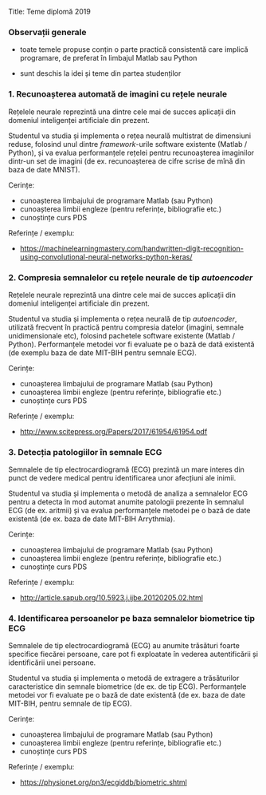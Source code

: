 Title: Teme diplomă 2019

### Observații generale

  - toate temele propuse conțin o parte practică consistentă care implică programare, de preferat în limbajul Matlab sau Python
  
  - sunt deschis la idei și teme din partea studenților

### 1. Recunoașterea automată de imagini cu rețele neurale

Rețelele neurale reprezintă una dintre cele mai de succes aplicații din domeniul inteligenței artificiale din prezent.

Studentul va studia și implementa o rețea neurală multistrat de dimensiuni reduse, folosind unul dintre *framework*-urile software existente (Matlab / Python), și va evalua performanțele rețelei pentru recunoașterea imaginilor dintr-un set de imagini (de ex. recunoașterea de cifre scrise de mînă din baza de date MNIST).

Cerințe:

  - cunoașterea limbajului de programare Matlab (sau Python)
  - cunoașterea limbii engleze (pentru referințe, bibliografie etc.)
  - cunoștințe curs PDS

Referințe / exemplu:

  - https://machinelearningmastery.com/handwritten-digit-recognition-using-convolutional-neural-networks-python-keras/

### 2. Compresia semnalelor cu rețele neurale de tip *autoencoder*

Rețelele neurale reprezintă una dintre cele mai de succes aplicații din domeniul inteligenței artificiale din prezent.

Studentul va studia și implementa o rețea neurală de tip *autoencoder*, utilizată frecvent în practică pentru compresia datelor (imagini, semnale unidimensionale etc), folosind pachetele software existente (Matlab / Python). Performanțele metodei vor fi evaluate pe o bază de dată existentă (de exemplu baza de date MIT-BIH pentru semnale ECG).

Cerințe:

  - cunoașterea limbajului de programare Matlab (sau Python)
  - cunoașterea limbii engleze (pentru referințe, bibliografie etc.)
  - cunoștințe curs PDS

Referințe / exemplu:

  - http://www.scitepress.org/Papers/2017/61954/61954.pdf

### 3. Detecția patologiilor în semnale ECG

Semnalele de tip electrocardiogramă (ECG) prezintă un mare interes din punct de vedere medical pentru identificarea unor afecțiuni ale inimii.

Studentul va studia și implementa o metodă de analiza a semnalelor ECG pentru a detecta în mod automat anumite patologii prezente în semnalul ECG (de ex. aritmii) și va evalua performanțele metodei pe o bază de date existentă (de ex. baza de date MIT-BIH Arrythmia).

Cerințe:

  - cunoașterea limbajului de programare Matlab (sau Python)
  - cunoașterea limbii engleze (pentru referințe, bibliografie etc.)
  - cunoștințe curs PDS

Referințe / exemplu:

  - http://article.sapub.org/10.5923.j.ijbe.20120205.02.html

### 4. Identificarea persoanelor pe baza semnalelor biometrice tip ECG

Semnalele de tip electrocardiogramă (ECG) au anumite trăsături foarte specifice fiecărei persoane, care pot fi exploatate în vederea autentificării și identificării unei persoane.

Studentul va studia și implementa o metodă de extragere a trăsăturilor caracteristice din semnale biometrice (de ex. de tip ECG). Performanțele metodei vor fi evaluate pe o bază de date existentă (de ex. baza de date MIT-BIH, pentru semnale de tip ECG).

Cerințe:

  - cunoașterea limbajului de programare Matlab (sau Python)
  - cunoașterea limbii engleze (pentru referințe, bibliografie etc.)
  - cunoștințe curs PDS

Referințe / exemplu:

  - https://physionet.org/pn3/ecgiddb/biometric.shtml

